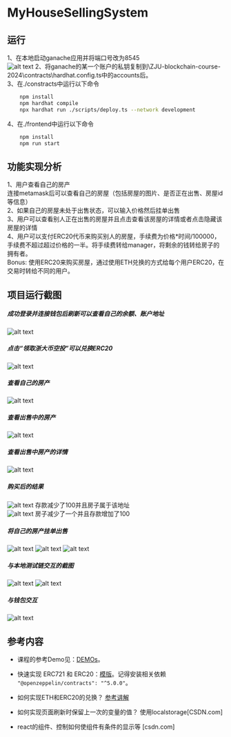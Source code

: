 # MyHouseSellingSystem

<!-- ⬆ 可以️修改成你自己的项目名。

> 第二次作业要求（以下内容提交时可以删除）：
> 
> 去中心化房屋购买系统，参与方包括：房屋拥有者，有购买房屋需求的用户
>
> 建立一个简易的房屋出售系统，在网站中：
> - 创建一个（ERC721）合约，在合约中发行房屋集合，每个NFT代表一栋房屋。让部分用户免费领取部分房屋NFT，用于后面的测试。
> - 在网站中，用户可以出售，或者使用测试以太币购买房屋。每个用户可以： 
>  1. 用户查看自己拥有的房产列表。并可以挂单出售自己的房屋（挂单包含价格等信息）。
>  2. 用户查看所有出售中的房产，并查询一栋房产的主人，及各种挂单信息。
>  3. 用户选择支付房屋价格对应的测试以太币，购买某个其他用户出售的房产。购买后房产拥有权应当发生变化。
>  4. 平台收取手续费：在一个房产出售完成时，用户支付的部分测试以太币（=某栋房产在平台上的挂单时长（timestamp）* 固定比例 * 房产价格）应该被转入某个特定账户（如合约部署者）。
      。
> - （Bonus，如果想要完成Bonus，可以直接将功能整合进上述要求中）发行一个（ERC20）合约，允许用户将测试以太币兑换成ERC20积分，并使用ERC20积分完成购买房屋的流程。
> - 请大家专注于功能实现，网站UI美观程度不纳入评分标准，但要让用户能够舒适操作。简便起见，可以在网上找图片代表不同房产，不需要将图片上链。 -->

<!-- **以下内容为作业仓库的README.md中需要描述的内容。请根据自己的需要进行修改并提交。** -->

<!-- 作业提交方式为：**提交视频文件**和**仓库的链接**到指定邮箱。 -->

## 运行
1、在本地启动ganache应用并将端口号改为8545  
![alt text](image-8.png)
2、将ganache的某一个账户的私钥复制到\ZJU-blockchain-course-2024\contracts\hardhat.config.ts中的accounts后。  
3、在./constracts中运行以下命令   
```bash   
    npm install   
    npm hardhat compile   
    npx hardhat run ./scripts/deploy.ts --network development
```   
4、在./frontend中运行以下命令   
```bash   
    npm install   
    npm run start   
```   

<!-- 
补充如何完整运行你的应用。

1. 在本地启动ganache应用。

2. 在 `./contracts` 中安装需要的依赖，运行如下的命令：
    ```bash
    npm install
    ```
3. 在 `./contracts` 中编译合约，运行如下的命令：
    ```bash
    npx hardhat compile
    ```
4. ...
5. ...
6. 在 `./frontend` 中安装需要的依赖，运行如下的命令：
    ```bash
    npm install
    ```
7. 在 `./frontend` 中启动前端程序，运行如下的命令：
    ```bash
    npm run start
    ``` -->

## 功能实现分析

<!-- 简单描述：项目完成了要求的哪些功能？每个功能具体是如何实现的？

建议分点列出。 -->
<!-- > - 创建一个（ERC721）合约，在合约中发行房屋集合，每个NFT代表一栋房屋。让部分用户免费领取部分房屋NFT，用于后面的测试。
> - 在网站中，用户可以出售，或者使用测试以太币购买房屋。每个用户可以： 
>  1. 用户查看自己拥有的房产列表。并可以挂单出售自己的房屋（挂单包含价格等信息）。
>  2. 用户查看所有出售中的房产，并查询一栋房产的主人，及各种挂单信息。
>  3. 用户选择支付房屋价格对应的测试以太币，购买某个其他用户出售的房产。购买后房产拥有权应当发生变化。
>  4. 平台收取手续费：在一个房产出售完成时，用户支付的部分测试以太币（=某栋房产在平台上的挂单时长（timestamp）* 固定比例 * 房产价格）应该被转入某个特定账户（如合约部署者）。 -->
1、用户查看自己的房产   
连接metamask后可以查看自己的房屋（包括房屋的图片、是否正在出售、房屋id等信息）    
2、如果自己的房屋未处于出售状态，可以输入价格然后挂单出售   
3、用户可以查看别人正在出售的房屋并且点击查看该房屋的详情或者点击隐藏该房屋的详情   
4、用户可以支付ERC20代币来购买别人的房屋，手续费为价格*时间/100000，手续费不超过超过价格的一半。将手续费转给manager，将剩余的钱转给房子的拥有者。   
Bonus:   使用ERC20来购买房屋，通过使用ETH兑换的方式给每个用户ERC20，在交易时转给不同的用户。   

## 项目运行截图

<!-- 放一些项目运行截图。

项目运行成功的关键页面和流程截图。主要包括操作流程以及和区块链交互的截图。 -->
##### 成功登录并连接钱包后刷新可以查看自己的余额、账户地址   
![alt text](image-6.png)
##### 点击“领取浙大币空投”可以兑换ERC20   
![alt text](image-7.png)   
##### 查看自己的房产   
![alt text](image-1.png)   
##### 查看出售中的房产   
![alt text](image.png)   
##### 查看出售中房产的详情
![alt text](image-2.png)
##### 购买后的结果   
![alt text](image-11.png)
存款减少了100并且房子属于该地址   
![alt text](image-12.png)
房子减少了一个并且存款增加了100   
##### 将自己的房产挂单出售
![alt text](image-3.png)
![alt text](image-4.png)
![alt text](image-5.png)
##### 与本地测试链交互的截图
![alt text](image-9.png)
![alt text](image-10.png)
##### 与钱包交互
![alt text](image-13.png)
## 参考内容

- 课程的参考Demo见：[DEMOs](https://github.com/LBruyne/blockchain-course-demos)。

- 快速实现 ERC721 和 ERC20：[模版](https://wizard.openzeppelin.com/#erc20)。记得安装相关依赖 ``"@openzeppelin/contracts": "^5.0.0"``。

- 如何实现ETH和ERC20的兑换？ [参考讲解](https://www.wtf.academy/en/docs/solidity-103/DEX/)
  
- 如何实现页面刷新时保留上一次的变量的值？    使用localstorage[CSDN.com]   
- react的组件、控制如何使组件有条件的显示等    [csdn.com]

<!-- 如果有其它参考的内容，也请在这里陈列。 -->
